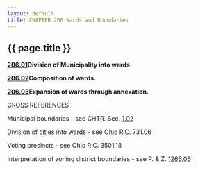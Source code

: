 ```yaml
---
layout: default 
title: CHAPTER 206 Wards and Boundaries
---
```


{{ page.title }}
----------------

[**206.01**](15feacbe.html)**Division of Municipality into wards.**

[**206.02**](16023c8f.html)**Composition of wards.**

[**206.03**](1609043a.html)**Expansion of wards through annexation.**

CROSS REFERENCES

Municipal boundaries - see CHTR. Sec. [1.02](131c751d.html)

Division of cities into wards - see Ohio R.C. 731.06

Voting precincts - see Ohio R.C. 3501.18

Interpretation of zoning district boundaries - see P. & Z.
[1266.06](50645836.html)
